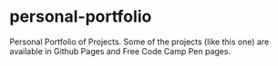 # personal-portfolio
Personal Portfolio of Projects. Some of the projects (like this one) are available in Github Pages and Free Code Camp Pen pages.
